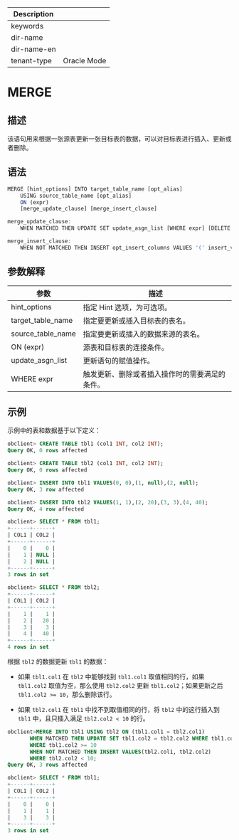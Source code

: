 | Description   |                 |
|---------------|-----------------|
| keywords      |                 |
| dir-name      |                 |
| dir-name-en   |                 |
| tenant-type   | Oracle Mode     |

# MERGE

## 描述

该语句用来根据一张源表更新一张目标表的数据，可以对目标表进行插入、更新或者删除。

## 语法

```javascript
MERGE [hint_options] INTO target_table_name [opt_alias]
    USING source_table_name [opt_alias]
    ON (expr)
    [merge_update_clause] [merge_insert_clause]

merge_update_clause:
    WHEN MATCHED THEN UPDATE SET update_asgn_list [WHERE expr] [DELETE WHERE expr]

merge_insert_clause:
    WHEN NOT MATCHED THEN INSERT opt_insert_columns VALUES '(' insert_vals ')' [WHERE expr]
```

## 参数解释

|        参数         |           描述            |
|-------------------|-------------------------|
| hint_options      | 指定 Hint 选项，为可选项。        |
| target_table_name | 指定要更新或插入目标表的表名。         |
| source_table_name | 指定要更新或插入的数据来源的表名。       |
| ON (expr)         | 源表和目标表的连接条件。            |
| update_asgn_list  | 更新语句的赋值操作。              |
| WHERE expr        | 触发更新、删除或者插入操作时的需要满足的条件。 |

## 示例

示例中的表和数据基于以下定义：

```sql
obclient> CREATE TABLE tbl1 (col1 INT, col2 INT);
Query OK, 0 rows affected

obclient> CREATE TABLE tbl2 (col1 INT, col2 INT);
Query OK, 0 rows affected

obclient> INSERT INTO tbl1 VALUES(0, 0),(1, null),(2, null);
Query OK, 3 row affected

obclient> INSERT INTO tbl2 VALUES(1, 1),(2, 20),(3, 3),(4, 40);
Query OK, 4 row affected

obclient> SELECT * FROM tbl1;
+------+------+
| COL1 | COL2 |
+------+------+
|    0 |    0 |
|    1 | NULL |
|    2 | NULL |
+------+------+
3 rows in set

obclient> SELECT * FROM tbl2;
+------+------+
| COL1 | COL2 |
+------+------+
|    1 |    1 |
|    2 |   20 |
|    3 |    3 |
|    4 |   40 |
+------+------+
4 rows in set
```

根据 `tbl2` 的数据更新 `tbl1` 的数据：

* 如果 `tbl1.col1` 在 `tbl2` 中能够找到 `tbl1.col1` 取值相同的行，如果 `tbl1.col2` 取值为空，那么使用 `tbl2.col2` 更新 `tbl1.col2`；如果更新之后 `tbl1.col2 >= 10`，那么删除该行。

* 如果 `tbl2.col1` 在 `tbl1` 中找不到取值相同的行，将 `tbl2` 中的这行插入到 `tbl1` 中，且只插入满足 `tbl2.col2 < 10` 的行。

```sql
obclient>MERGE INTO tbl1 USING tbl2 ON (tbl1.col1 = tbl2.col1)
       WHEN MATCHED THEN UPDATE SET tbl1.col2 = tbl2.col2 WHERE tbl1.col2 IS NULL DELETE
       WHERE tbl1.col2 >= 10
       WHEN NOT MATCHED THEN INSERT VALUES(tbl2.col1, tbl2.col2)
       WHERE tbl2.col2 < 10;
Query OK, 3 rows affected

obclient> SELECT * FROM tbl1;
+------+------+
| COL1 | COL2 |
+------+------+
|    0 |    0 |
|    1 |    1 |
|    3 |    3 |
+------+------+
3 rows in set
```
